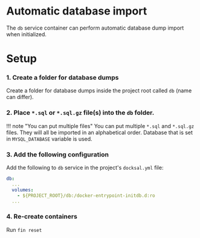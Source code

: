 # Automatic database import

The `db` service container can perform automatic database dump import when initialized.

# Setup

### 1. Create a folder for database dumps

Create a folder for database dumps inside the project root called `db` (name can differ).

### 2. Place `*.sql` or `*.sql.gz` file(s) into the `db` folder.

!!! note "You can put multiple files" 
    You can put multiple `*.sql` and `*.sql.gz` files. 
    They will all be imported in an alphabetical order. 
    Database that is set in `MYSQL_DATABASE` variable is used.

### 3. Add the following configuration

Add the following to `db` service in the project's `docksal.yml` file:

```yml
db:
  ...
  volumes:
    - ${PROJECT_ROOT}/db:/docker-entrypoint-initdb.d:ro
  ...
```

### 4. Re-create containers

Run `fin reset`
